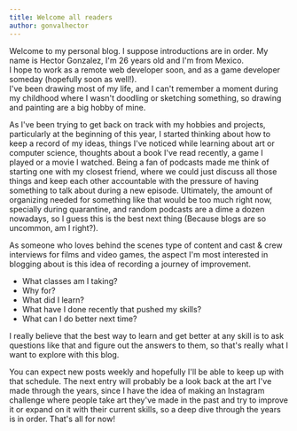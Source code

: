 ```yaml
---
title: Welcome all readers
author: gonvalhector
---
```


Welcome to my personal blog. I suppose introductions are in order. My name is Hector Gonzalez, I'm 26 years old and I'm from Mexico.  
I hope to work as a remote web developer soon, and as a game developer someday
(hopefully soon as well!).  
I've been drawing most of my life, and I can't remember a moment during my
childhood where I wasn't doodling or sketching something, so drawing and painting are a big
hobby of mine.

As I've been trying to get back on track with my hobbies and projects, particularly
at the beginning of this year, I started thinking about how to keep a record of my
ideas, things I've noticed while learning about art or computer science, thoughts
about a book I've read recently, a game I played or a movie I watched.
Being a fan of podcasts made me think of starting one with my closest friend,
where we could just discuss all those things and keep each other accountable
with the pressure of having something to talk about during a new episode.
Ultimately, the amount of organizing needed for something like that would be
too much right now, specially during quarantine, and random podcasts are a dime
a dozen nowadays, so I guess this is the best next thing (Because blogs are so
uncommon, am I right?).

As someone who loves behind the scenes type of content and cast & crew interviews
for films and video games, the aspect I'm most interested in blogging about is
this idea of recording a journey of improvement.

- What classes am I taking?
- Why for?
- What did I learn?
- What have I done recently that pushed my skills?
- What can I do better next time?

I really believe that the best way to learn and get better at any skill is to ask
questions like that and figure out the answers to them, so that's really what I want to
explore with this blog.

You can expect new posts weekly and hopefully I'll be able to keep up with that schedule.
The next entry will probably be a look back at the art I've made through the years,
since I have the idea of making an Instagram challenge where people take art they've
made in the past and try to improve it or expand on it with their current skills,
so a deep dive through the years is in order.
That's all for now!

